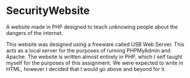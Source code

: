 # SecurityWebsite
A website made in PHP designed to teach unknowing people about the dangers of the internet.

This website was designed using a freeware called USB Web Server. This acts as a local server for the purposes of running PHPMyAdmin and Apache. The website is written almost entirely in PHP, which I self taught myself for the purposes of this assignment. We were expected to write in HTML, however I decided that I would go above and beyond for it.
